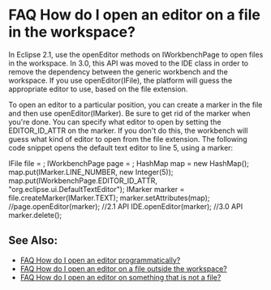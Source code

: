 

FAQ How do I open an editor on a file in the workspace?
=======================================================

In Eclipse 2.1, use the openEditor methods on IWorkbenchPage to open files in the workspace. In 3.0, this API was moved to the IDE class in order to remove the dependency between the generic workbench and the workspace. If you use openEditor(IFile), the platform will guess the appropriate editor to use, based on the file extension.

  
To open an editor to a particular position, you can create a marker in the file and then use openEditor(IMarker). Be sure to get rid of the marker when you're done. You can specify what editor to open by setting the EDITOR\_ID\_ATTR on the marker. If you don't do this, the workbench will guess what kind of editor to open from the file extension. The following code snippet opens the default text editor to line 5, using a marker:

   IFile file = <choose the file to open>;
   IWorkbenchPage page = <the page to open the editor in>;
   HashMap map = new HashMap();
   map.put(IMarker.LINE_NUMBER, new Integer(5));
   map.put(IWorkbenchPage.EDITOR\_ID\_ATTR, 
      "org.eclipse.ui.DefaultTextEditor");
   IMarker marker = file.createMarker(IMarker.TEXT);
   marker.setAttributes(map);
   //page.openEditor(marker); //2.1 API
   IDE.openEditor(marker); //3.0 API
   marker.delete();

See Also:
---------

*   [FAQ How do I open an editor programmatically?](./FAQ_How_do_I_open_an_editor_programmatically.md "FAQ How do I open an editor programmatically?")
*   [FAQ How do I open an editor on a file outside the workspace?](./FAQ_How_do_I_open_an_editor_on_a_file_outside_the_workspace.md "FAQ How do I open an editor on a file outside the workspace?")
*   [FAQ How do I open an editor on something that is not a file?](./FAQ_How_do_I_open_an_editor_on_something_that_is_not_a_file.md "FAQ How do I open an editor on something that is not a file?")


